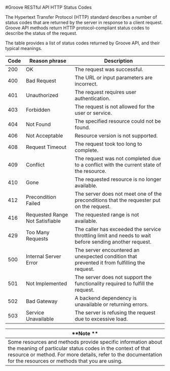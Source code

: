 #Groove RESTful API HTTP Status Codes 


The Hypertext Transfer Protocol (HTTP) standard describes a number of status codes that are returned by the server in response to a client request. Groove API methods return HTTP protocol-compliant status codes to describe the status of the request.

The table provides a list of status codes returned by Groove API, and their typical meanings.

| **Code** | **Reason phrase**               | **Description**                                                                                        |
|----------|---------------------------------|--------------------------------------------------------------------------------------------------------|
| 200      | OK                              | The request was successful.                                                                            |
| 400      | Bad Request                     | The URL or input parameters are incorrect.                                                             |
| 401      | Unauthorized                    | The request requires user authentication.                                                              |
| 403      | Forbidden                       | The request is not allowed for the user or service.                                                    |
| 404      | Not Found                       | The specified resource could not be found.                                                             |
| 406      | Not Acceptable                  | Resource version is not supported.                                                                     |
| 408      | Request Timeout                 | The request took too long to complete.                                                                 |
| 409      | Conflict                        | The request was not completed due to a conflict with the current state of the resource.                |
| 410      | Gone                            | The requested resource is no longer available.                                                         |
| 412      | Precondition Failed             | The server does not meet one of the preconditions that the requester put on the request.               |
| 416      | Requested Range Not Satisfiable | The requested range is not available.                                                                  |
| 429      | Too Many Requests               | The caller has exceeded the service throttling limit and needs to wait before sending another request. |
| 500      | Internal Server Error           | The server encountered an unexpected condition that prevented it from fulfilling the request.          |
| 501      | Not Implemented                 | The server does not support the functionality required to fulfill the request.                         |
| 502      | Bad Gateway                     | A backend dependency is unavailable or returning errors.                                               |
| 503      | Service Unavailable             | The server is refusing the request due to excessive load.                                              |

| **Note **                                                                                                                                                                                                                                     |
|-----------------------------------------------------------------------------------------------------------------------------------------------------------------------------------------------------------------------------------------------|
| Some resources and methods provide specific information about the meaning of particular status codes in the context of that resource or method. For more details, refer to the documentation for the resources or methods that you are using. |
